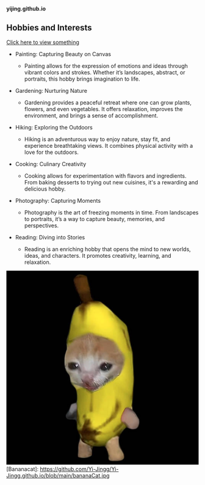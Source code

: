 #### yijing.github.io

## Hobbies and Interests
[Click here to view something](https://www.reddit.com/r/cats/comments/z1ki05/eepy/?rdt=34710)

+ Painting: Capturing Beauty on Canvas
    - Painting allows for the expression of emotions and ideas through vibrant colors and strokes. Whether it’s landscapes, abstract, or portraits, this hobby brings imagination to life.

+ Gardening: Nurturing Nature
    - Gardening provides a peaceful retreat where one can grow plants, flowers, and even vegetables. It offers relaxation, improves the environment, and brings a sense of accomplishment.

+ Hiking: Exploring the Outdoors
    - Hiking is an adventurous way to enjoy nature, stay fit, and experience breathtaking views. It combines physical activity with a love for the outdoors.

+ Cooking: Culinary Creativity
    - Cooking allows for experimentation with flavors and ingredients. From baking desserts to trying out new cuisines, it's a rewarding and delicious hobby.

+ Photography: Capturing Moments
    - Photography is the art of freezing moments in time. From landscapes to portraits, it’s a way to capture beauty, memories, and perspectives.

+ Reading: Diving into Stories
    - Reading is an enriching hobby that opens the mind to new worlds, ideas, and characters. It promotes creativity, learning, and relaxation.


![Bananacat](https://github.com/Yi-Jingg/Yi-Jingg.github.io/blob/main/bananaCat.jpg)
[Bananacat]: https://github.com/Yi-Jingg/Yi-Jingg.github.io/blob/main/bananaCat.jpg
